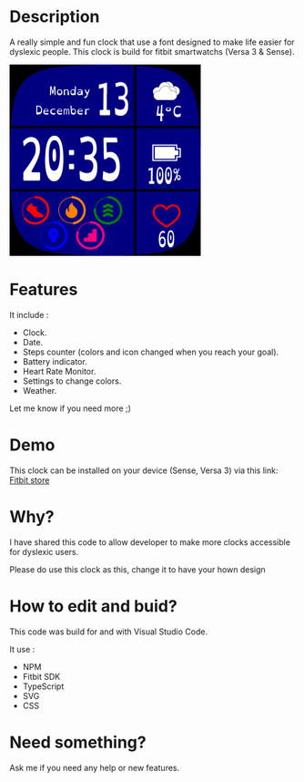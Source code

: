 # Description
A really simple and fun clock that use a font designed to make life easier for dyslexic people.
This clock is build for fitbit smartwatchs (Versa 3 & Sense).

![Fitbit Sense screenshot 1](Screenshots/sense00.png)

# Features
It include :
- Clock.
- Date.
- Steps counter (colors and icon changed when you reach your goal).
- Battery indicator.
- Heart Rate Monitor.
- Settings to change colors.
- Weather.

Let me know if you need more ;)

# Demo
This clock can be installed on your device (Sense, Versa 3) via this link: [Fitbit store](https://gallery.fitbit.com/details/a9e11f57-176d-4b1a-b451-f93191ccb56d)

# Why?
I have shared this code to allow developer to make more clocks accessible for dyslexic users.

Please do use this clock as this, change it to have your hown design

# How to edit and buid?
This code was build for and with Visual Studio Code.

It use :
- NPM
- Fitbit SDK
- TypeScript
- SVG
- CSS

# Need something?
Ask me if you need any help or new features.
